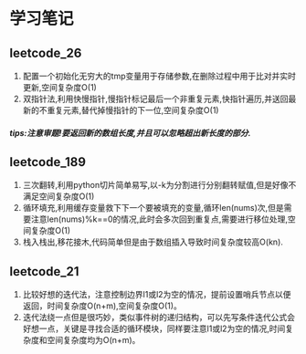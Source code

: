 ﻿# 学习笔记
## leetcode_26

1. 配置一个初始化无穷大的tmp变量用于存储参数,在删除过程中用于比对并实时更新,空间复杂度O(1)
2. 双指针法,利用快慢指针,慢指针标记最后一个非重复元素,快指针遍历,并送回最新的不重复元素,替代掉慢指针的下一位,空间复杂度O(1)
##### tips:注意审题!要返回新的数组长度,并且可以忽略超出新长度的部分.

## leetcode_189

1. 三次翻转,利用python切片简单易写,以-k为分割进行分别翻转赋值,但是好像不满足空间复杂度O(1)
2. 循环填充,利用缓存变量救下下一个要被填充的变量,循环len(nums)次,但是需要注意len(nums)%k==0的情况,此时会多次回到重复点,需要进行移位处理,空间复杂度O(1)
3. 栈入栈出,移花接木,代码简单但是由于数组插入导致时间复杂度较高O(kn).

## leetcode_21

1. 比较好想的迭代法，注意控制边界l1或l2为空的情况，提前设置哨兵节点以便返回，时间复杂度O(n+m),空间复杂度O(1)。
2. 迭代法绕一点但是很巧妙，类似事件树的递归结构，可以先写条件迭代公式会好想一点，关键是寻找合适的循环模块，同样要注意l1或l2为空的情况,时间复杂度和空间复杂度均为O(n+m)。
